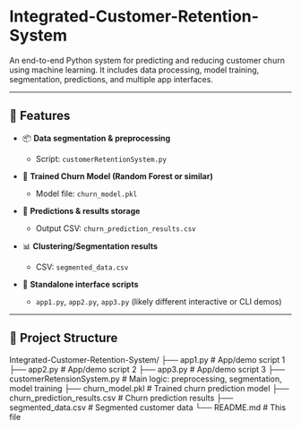# Integrated-Customer-Retention-System

An end-to-end Python system for predicting and reducing customer churn using machine learning. It includes data processing, model training, segmentation, predictions, and multiple app interfaces.

---

## 🚀 Features

- 📦 **Data segmentation & preprocessing**  
  - Script: `customerRetentionSystem.py`

- 🤖 **Trained Churn Model (Random Forest or similar)**  
  - Model file: `churn_model.pkl`

- 🧪 **Predictions & results storage**  
  - Output CSV: `churn_prediction_results.csv`

- 📊 **Clustering/Segmentation results**  
  - CSV: `segmented_data.csv`

- 🧰 **Standalone interface scripts**  
  - `app1.py`, `app2.py`, `app3.py` (likely different interactive or CLI demos)

---

## 📁 Project Structure
Integrated-Customer-Retention-System/
├── app1.py # App/demo script 1
├── app2.py # App/demo script 2
├── app3.py # App/demo script 3
├── customerRetensionSystem.py # Main logic: preprocessing, segmentation, model training
├── churn_model.pkl # Trained churn prediction model
├── churn_prediction_results.csv # Churn prediction results
├── segmented_data.csv # Segmented customer data
└── README.md # This file




